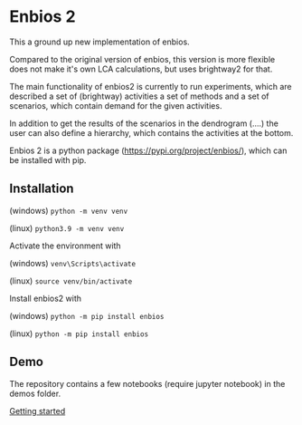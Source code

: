 # Enbios 2

This a ground up new implementation of enbios.

Compared to the original version of enbios, this version is more flexible does not make it's own LCA calculations, but
uses brightway2 for that.

The main functionality of enbios2 is currently to run experiments, which are described a set of (brightway) activities a
set of methods and a set of scenarios, which contain demand for the given activities.

In addition to get the results of the scenarios in the dendrogram (....) the user can also define a hierarchy, which
contains the activities at the bottom.

Enbios 2 is a python package (https://pypi.org/project/enbios/), which can be installed with pip.

## Installation


(windows)
`python -m venv venv`

(linux)
`python3.9 -m venv venv`

Activate the environment with

(windows)
`venv\Scripts\activate`

(linux)
`source venv/bin/activate`


Install enbios2 with

(windows)
`python -m pip install enbios`

(linux)
`python -m pip install enbios`

## Demo

The repository contains a few notebooks (require jupyter notebook) in the demos folder.

[Getting started](https://github.com/LIVENlab/enbios/blob/main/enbios2/demos/intro.ipynb)
